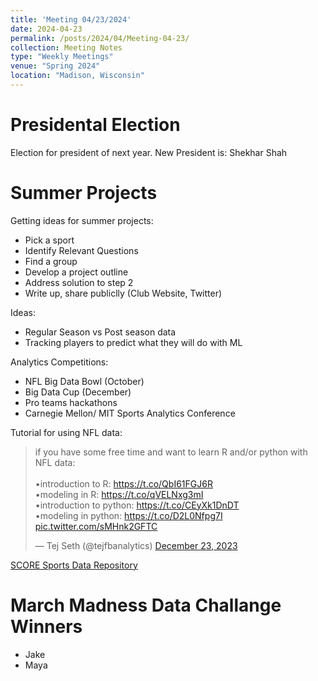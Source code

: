 ```yaml
---
title: 'Meeting 04/23/2024'
date: 2024-04-23
permalink: /posts/2024/04/Meeting-04-23/
collection: Meeting Notes
type: "Weekly Meetings"
venue: "Spring 2024"
location: "Madison, Wisconsin"
---
```


Presidental Election 
=== 
Election for president of next year. New President is: Shekhar Shah

Summer Projects
===
Getting ideas for summer projects:
* Pick a sport
* Identify Relevant Questions
* Find a group
* Develop a project outline
* Address solution to step 2
* Write up, share publiclly (Club Website, Twitter)

Ideas:
* Regular Season vs Post season data
* Tracking players to predict what they will do with ML

Analytics Competitions:
* NFL Big Data Bowl (October)
* Big Data Cup (December)
* Pro teams hackathons
* Carnegie Mellon/ MIT Sports Analytics Conference 

Tutorial for using NFL data: 

<blockquote class="twitter-tweet"><p lang="en" dir="ltr">if you have some free time and want to learn R and/or python with NFL data:<br><br>•introduction to R: <a href="https://t.co/QbI61FGJ6R">https://t.co/QbI61FGJ6R</a><br>•modeling in R: <a href="https://t.co/qVELNxg3mI">https://t.co/qVELNxg3mI</a><br>•introduction to python: <a href="https://t.co/CEyXk1DnDT">https://t.co/CEyXk1DnDT</a><br>•modeling in python: <a href="https://t.co/D2L0Nfpg7I">https://t.co/D2L0Nfpg7I</a> <a href="https://t.co/sMHnk2GFTC">pic.twitter.com/sMHnk2GFTC</a></p>&mdash; Tej Seth (@tejfbanalytics) <a href="https://twitter.com/tejfbanalytics/status/1738610311203061862?ref_src=twsrc%5Etfw">December 23, 2023</a></blockquote> <script async src="https://platform.twitter.com/widgets.js" charset="utf-8"></script>

[SCORE Sports Data Repository](https://data.scorenetwork.org)

March Madness Data Challange Winners
===
* Jake
* Maya